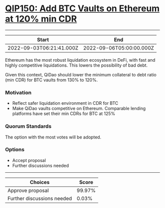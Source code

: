 
# [QIP150: Add BTC Vaults on Ethereum at 120% min CDR](https://snapshot.org/#/qidao.eth/proposal/0x5eb5ae1619ae9b028e2334d5dc35ed34d8d8098cc691a840c3cb085656cd7309)

---
| Start | End |
| --- | --- |
| 2022-09-03T06:21:41.000Z | 2022-09-06T05:00:00.000Z |


Ethereum has the most robust liquidation ecosystem in DeFi, with fast and highly competitive liquidations. This lowers the possibility of bad debt.

Given this context, QiDao should lower the minimum collateral to debt ratio (min CDR) for BTC vaults from 130% to 120%.

### Motivation

* Reflect safer liquidation environment in CDR for BTC
* Make QiDao vaults competitive on Ethereum. Comparable lending platforms have set their min CDRs for BTC at 125%

### Quorum Standards

The option with the most votes will be adopted.

### Options

* Accept proposal
* Further discussions needed

---
| Choices | Score |
| --- | --- |
| Approve proposal | 99.97% |
| Further discussions needed | 0.03% |

